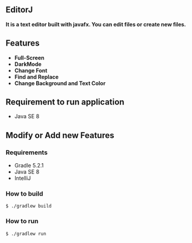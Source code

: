 ## EditorJ
**It is a text editor built with javafx. You can edit files or create new files.**

## Features
 - **Full-Screen**
 - **DarkMode**
 - **Change Font**
 - **Find and Replace**
 - **Change Background and Text Color**

## Requirement to run application
 - Java SE 8

## Modify or Add new Features

### Requirements
 - Gradle 5.2.1
 - Java SE 8
 - IntelliJ

### How to build 

`$ ./gradlew build`

### How to run 

`$ ./gradlew run`
